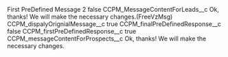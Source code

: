 <?xml version="1.0" encoding="UTF-8"?>
<CustomMetadata xmlns="http://soap.sforce.com/2006/04/metadata" xmlns:xsi="http://www.w3.org/2001/XMLSchema-instance" xmlns:xsd="http://www.w3.org/2001/XMLSchema">
    <label>First PreDefined Message 2</label>
    <protected>false</protected>
    <values>
        <field>CCPM_MessageContentForLeads__c</field>
        <value xsi:type="xsd:string">Ok, thanks! We will make the necessary changes.(FreeVzMsg)</value>
    </values>
    <values>
        <field>CCPM_dispalyOrignialMessage__c</field>
        <value xsi:type="xsd:boolean">true</value>
    </values>
    <values>
        <field>CCPM_finalPreDefinedResponse__c</field>
        <value xsi:type="xsd:boolean">false</value>
    </values>
    <values>
        <field>CCPM_firstPreDefinedResponse__c</field>
        <value xsi:type="xsd:boolean">true</value>
    </values>
    <values>
        <field>CCPM_messageContentForProspects__c</field>
        <value xsi:type="xsd:string">Ok, thanks! We will make the necessary changes.</value>
    </values>
</CustomMetadata>
